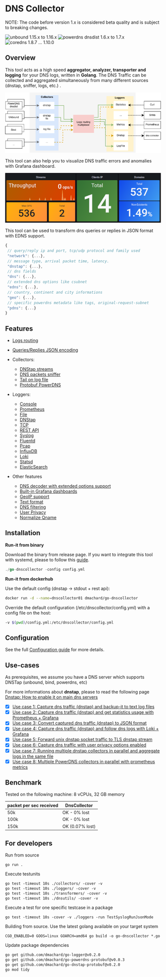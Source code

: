 # DNS Collector

NOTE: The code before version 1.x is considered beta quality and is subject to breaking changes. 

![unbound 1.15.x to 1.16.x](https://img.shields.io/badge/unbound%201.15.x,%201.16.x-tested-green) ![powerdns dnsdist 1.6.x to 1.7.x](https://img.shields.io/badge/dnsdist%201.6.x,%201.7.x-tested-green) ![coredns 1.8.7 ... 1.10.0](https://img.shields.io/badge/coredns%201.8.7,%201.10.0-tested-green)

##  Overview

This tool acts as a high speed **aggregator, analyzer, transporter and logging**  for your DNS logs, written in **Golang**. 
The DNS Traffic can be collected and aggregated simultaneously from many different sources (dnstap, sniffer, logs, etc.) .

![overview](doc/overview.png)

This tool can also help you to visualize DNS traffic errors and anomalies with Grafana dashboard.

![overview](doc/overview2.png)

This tool can be used to transform dns queries or replies in JSON format with EDNS support.
 
 ```js
{
  // query/reply ip and port, tcp/udp protocol and family used
  "network": {...},
  // message type, arrival packet time, latency.
  "dnstap": {...},
  // dns fields
  "dns": {...},
  // extended dns options like csubnet
  "edns": {...},
  // country, continent and city informations
  "geo": {...},
  // specific powerdns metadata like tags, original-request-subnet
  "pdns": {...}
}
```


## Features

- [Logs routing](doc/multiplexer.md)
- [Queries/Replies JSON encoding](doc/dnsjson.md)
- Collectors:
    - [DNStap streams](doc/collectors.md#dns-tap) 
    - [DNS packets sniffer](doc/collectors.md#dns-sniffer)
    - [Tail on log file](doc/collectors.md#tail)
    - [Protobuf PowerDNS](doc/collectors.md#protobuf-powerdns)
- Loggers:
    - [Console](doc/loggers.md#stdout)
    - [Prometheus](doc/loggers.md#prometheus)
    - [File](doc/loggers.md#log-file)
    - [DNStap](doc/loggers.md#dnstap-client)
    - [TCP](doc/loggers.md#tcp-client)
    - [REST API](doc/loggers.md#rest-api)
    - [Syslog](doc/loggers.md#syslog)
    - [Fluentd](doc/loggers.md#fluentd-client)
    - [Pcap](doc/loggers.md#pcap-file)
    - [InfluxDB](doc/loggers.md#influxdb-client)
    - [Loki](doc/loggers.md#loki-client)
    - [Statsd](doc/loggers.md#statsd-client)
    - [ElasticSearch](doc/loggers.md#elasticsearch-client)

- Other features
    - [DNS decoder with extended options support](doc/dnsparser.md)
    - [Built-in Grafana dashboards](doc/dashboards.md)
    - [GeoIP support](doc/configuration.md#geoip-support)
    - [Text format](doc/configuration.md#custom-text-format)
    - [DNS filtering](doc/configuration.md#dns-filtering)
    - [User Privacy](doc/configuration.md#user-privacy)
    - [Normalize Qname](doc/configuration.md#qname-lowercase)

## Installation

**Run-it from binary**

Download the binary from release page. If you want to integrate this tool with systemd, please to follow this [guide](https://dmachard.github.io/posts/0007-dnscollector-install-binary/).

```go
./go-dnscollector -config config.yml
```

**Run-it from dockerhub**

Use the default config (dnstap -> stdout + rest api):

```bash
docker run -d --name=dnscollector01 dmachard/go-dnscollector
```

Override the default configuration (/etc/dnscollector/config.yml) with a config file on the host:

```bash
-v $(pwd)/config.yml:/etc/dnscollector/config.yml
```

## Configuration

See the full [Configuration guide](doc/configuration.md) for more details.

## Use-cases

As prerequisites, we assume you have a DNS server which supports DNSTap (unbound, bind, powerdns, etc)

For more informations about **dnstap**, please to read the following page [Dnstap: How to enable it on main dns servers](https://dmachard.github.io/posts/0001-dnstap-testing/)

- [x] [Use case 1: Capture dns traffic (dnstap) and backup-it to text log files](https://dmachard.github.io/posts/0034-dnscollector-dnstap-to-log-files/)
- [x] [Use case 2: Capture dns traffic (dnstap) and get statistics usage with Prometheus + Grafana](https://dmachard.github.io/posts/0035-dnscollector-grafana-prometheus/)
- [x] [Use case 3: Convert captured dns traffic (dnstap) to JSON format](https://dmachard.github.io/posts/0042-dnscollector-dnstap-json-answers/)
- [x] [Use case 4: Capture dns traffic (dnstap) and follow dns logs with Loki + Grafana](https://dmachard.github.io/posts/0044-dnscollector-grafana-loki/)
- [x] [Use case 5: Forward unix dnstap socket traffic to TLS dnstap stream](example-config/use-case-5.yml)
- [x] [Use case 6: Capture dns traffic with user privacy options enabled](example-config/use-case-6.yml)
- [x] [Use case 7: Running multiple dnstap collectors in parallel and aggregate logs in the same file](example-config/use-case-7.yml)
- [x] [Use case 8: Multiple PowerDNS collectors in parallel with prometheus metrics](example-config/use-case-8.yml)

## Benchmark

Tested on the following machine: 8 vCPUs, 32 GB memory

| packet per sec received| DnsCollector |
| ---- | ---- | 
| 50k   | OK - 0% lost| 
| 100k   | OK - 0% lost| 
| 150k   | OK (0.07% lost)|

## For developers

Run from source 

```
go run .
```

Execute testunits

```
go test -timeout 10s ./collectors/ -cover -v
go test -timeout 10s ./loggers/ -cover -v
go test -timeout 10s ./transformers/ -cover -v
go test -timeout 10s ./dnsutils/ -cover -v
```

Execute a test for one specific testcase in a package

```
go test -timeout 10s -cover -v ./loggers -run TestSyslogRunJsonMode
```

Building from source. Use the latest golang available on your target system 

```
CGO_ENABLED=0 GOOS=linux GOARCH=amd64 go build -o go-dnscollector *.go
```

Update package dependencies

```
go get github.com/dmachard/go-logger@v0.2.0
go get github.com/dmachard/go-powerdns-protobuf@v0.0.3
go get github.com/dmachard/go-dnstap-protobuf@v0.2.0
go mod tidy
```
